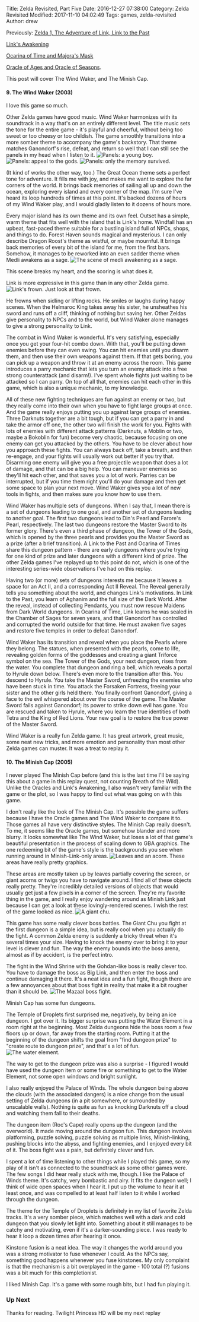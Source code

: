 Title: Zelda Revisited, Part Five
Date: 2016-12-27 07:38:00
Category: Zelda Revisited
Modified: 2017-11-10 04:02:49
Tags: games, zelda-revisited
Author: drew

Previously:
[Zelda 1, The Adventure of Link, Link to the Past]({filename}/2016-10-10-zelda-revisited-part-one.md)

[Link's Awakening]({filename}/2016-10-10-zelda-revisited-part-two.md)

[Ocarina of Time and Majora's Mask]({filename}/2016-10-10-zelda-revisited-part-three.md)

[Oracle of Ages and Oracle of Seasons]({filename}/2016-10-10-zelda-revisited-part-four.md).

This post will cover The Wind Waker,
and The Minish Cap.

#### 9. The Wind Waker (2003)
I love this game so much.

Other Zelda games have good music.
Wind Waker harmonizes with its soundtrack in a way that's on an entirely different level.
The title music sets the tone for the entire game -
it's playful and cheerful,
without being too sweet or too cheesy or too childish.
The game smoothly transitions into a more somber theme to accompany the game's backstory.
That theme matches Ganondorf's rise,
defeat,
and return so well that I can still see the panels in my head when I listen to it.
<img src="{static}/media/zelda/ww_young_boy.png" alt="Panels: a young boy."/>
<img src="{static}/media/zelda/ww_appeal_gods.png" alt="Panels: appeal to the gods."/>
<img src="{static}/media/zelda/ww_memory_survived.png" alt="Panels: only the memory survived."/>

(It kind of works the other way,
too.)
The Great Ocean theme sets a perfect tone for adventure.
It fills me with joy,
and makes me want to explore the far corners of the world.
It brings back memories of sailing all up and down the ocean,
exploring every island and every corner of the map.
I'm sure I've heard its loop hundreds of times at this point.
It's backed dozens of hours of my Wind Waker play,
and I would gladly listen to it dozens of hours more.

Every major island has its own theme and its own feel.
Outset has a simple,
warm theme that fits well with the island that is Link's home.
Windfall has an upbeat,
fast-paced theme suitable for a bustling island full of NPCs,
shops,
and things to do.
Forest Haven sounds magical and mysterious.
I can only describe Dragon Roost's theme as wistful,
or maybe mournful.
It brings back memories of every bit of the island for me,
from the first bars.
Somehow,
it manages to be reworked into an even sadder theme when Medli awakens as a sage.
<img src="{static}/media/zelda/ww_medli_awakening.png" alt="The scene of medli awakening as a sage."/>

This scene breaks my heart,
and the scoring is what does it.

Link is more expressive in this game than in any other Zelda game.
<img src="{static}/media/zelda/ww_frown.png" alt="Link's frown."/>
Just look at that frown.

He frowns when sidling or lifting rocks.
He smiles or laughs during happy scenes.
When the Helmaroc King takes away his sister,
he unsheathes his sword and runs off a cliff,
thinking of nothing but saving her.
Other Zeldas give personality to NPCs and to the world,
but Wind Waker alone manages to give a strong personality to Link.

The combat in Wind Waker is wonderful.
It's very satisfying,
especially once you get your four-hit combo down.
With that,
you'll be putting down enemies before they can even swing.
You can hit enemies until you disarm them,
and then use their own weapons against them.
If that gets boring,
you can pick up a weapon and throw it at an enemy across the room.
This game introduces a parry mechanic that lets you turn an enemy attack into a free strong counterattack
(and disarm!).
I've spent whole fights just waiting to be attacked so I can parry.
On top of all that,
enemies can hit each other in this game,
which is also a unique mechanic,
to my knowledge.

All of these new fighting techniques are fun against an enemy or two,
but they really come into their own when you have to fight large groups at once.
And the game really enjoys putting you up against large groups of enemies.
Three Darknuts together are a bit tough,
but if you can get a parry in and take the armor off one,
the other two will finish the work for you.
Fights with lots of enemies with different attack patterns
(Darknuts,
a Moblin or two,
maybe a Bokoblin for fun)
become very chaotic,
because focusing on one enemy can get you attacked by the others.
You have to be clever about how you approach these fights.
You can always back off,
take a breath,
and then re-engage,
and your fights will usually work out better if you try that.
Disarming one enemy will give you a free projectile weapon that does a lot of damage,
and that can be a big help.
You can maneuver enemies so they'll hit each other,
and that saves you a lot of work.
Parries can be interrupted,
but if you time them right you'll do your damage and then get some space to plan your next move.
Wind Waker gives you a lot of new tools in fights,
and then makes sure you know how to use them.

Wind Waker has multiple sets of dungeons.
When I say that,
I mean there is a set of dungeons leading to one goal,
and another set of dungeons leading to another goal.
The first two dungeons lead to Din's Pearl and Farore's Pearl,
respectively.
The last two dungeons restore the Master Sword to its former glory.
There's even a third phase of dungeon,
the Tower of the Gods,
which is opened by the three pearls and provides you the Master Sword as a prize
(after a brief transition).
A Link to the Past and Ocarina of Times share this dungeon pattern -
there are early dungeons where you're trying for one kind of prize and later dungeons with a different kind of prize.
The other Zelda games I've replayed up to this point do not,
which is one of the interesting series-wide observations I've had on this replay.

Having two
(or more)
sets of dungeons interests me because it leaves a space for an Act II,
and a corresponding Act II Reveal.
The Reveal generally tells you something about the world,
and changes Link's motivations.
In Link to the Past,
you learn of Aghanim and the full size of the Dark World.
After the reveal,
instead of collecting Pendants,
you must now rescue Maidens from Dark World dungeons.
In Ocarina of Time,
Link learns he was sealed in the Chamber of Sages for seven years,
and that Ganondorf has controlled and corrupted the world outside for that time.
He must awaken five sages and restore five temples in order to defeat Ganondorf.

Wind Waker has its transition and reveal when you place the Pearls where they belong.
The statues,
when presented with the pearls,
come to life,
revealing golden forms of the goddesses and creating a giant Triforce symbol on the sea.
The Tower of the Gods,
your next dungeon,
rises from the water.
You complete that dungeon and ring a bell,
which reveals a portal to Hyrule down below.
There's even more to the transition after this.
You descend to Hyrule.
You take the Master Sword,
unfreezing the enemies who have been stuck in time.
You attack the Forsaken Fortress,
freeing your sister and the other girls held there.
You finally confront Ganondorf,
giving a face to the evil whispered about over the course of the game.
The Master Sword fails against Ganondorf;
its power to strike down evil has gone.
You are rescued and taken to Hyrule,
where you learn the true identities of both Tetra and the King of Red Lions.
Your new goal is to restore the true power of the Master Sword.

Wind Waker is a really fun Zelda game.
It has great artwork,
great music,
some neat new tricks,
and more emotion and personality than most other Zelda games can muster.
It was a treat to replay it.

#### 10. The Minish Cap (2005)
I never played The Minish Cap before
(and this is the last time I'll be saying this about a game in this replay quest,
not counting Breath of the Wild).
Unlike the Oracles and Link's Awakening,
I also wasn't very familiar with the game or the plot,
so I was happy to find out what was going on with this game.

I don't really like the look of The Minish Cap.
It's possible the game suffers because I have the Oracle games and The Wind Waker to compare it to.
Those games all have very distinctive styles.
The Minish Cap really doesn't.
To me,
it seems like the Oracle games,
but somehow blander and more blurry.
It looks somewhat like The Wind Waker,
but loses a lot of that game's beautiful presentation in the process of scaling down to GBA graphics.
The one redeeming bit of the game's style is the backgrounds you see when running around in Minish-Link-only areas.
<img src="{static}/media/zelda/mc_leaves_acorn.jpg" alt="Leaves and an acorn."/>
These areas have really pretty graphics.

These areas are mostly taken up by leaves partially covering the screen,
or giant acorns or twigs you have to navigate around.
I find all of these objects really pretty.
They're incredibly detailed versions of objects that would usually get just a few pixels in a corner of the screen.
They're my favorite thing in the game,
and I really enjoy wandering around as Minish Link just because I can get a look at these lovingly-rendered scenes.
I wish the rest of
the game looked as nice.
<img src="{static}/media/zelda/mc_giant_chu.jpg" alt="A giant chu."/>

This game has some really clever boss battles.
The Giant Chu you fight at the first dungeon is a simple idea,
but is really cool when you actually do the fight.
A common Zelda enemy is suddenly a tricky threat when it's several times your size.
Having to knock the enemy over to bring it to your level is clever and fun.
The way the enemy bounds into the boss arena,
almost as if by accident,
is the perfect intro.

The fight in the Wind Shrine with the Gohdan-like boss is really clever too.
You have to damage the boss as Big Link,
and then enter the boss and continue damaging it there.
It's a neat idea and a fun fight,
though there are a few annoyances about that boss fight in reality that make it a bit rougher than it should be.
<img src="{static}/media/zelda/mc_mazaal.jpg" alt="The Mazaal boss fight."/>


Minish Cap has some fun dungeons.

The Temple of Droplets first surprised me,
negatively,
by being an ice dungeon.
I got over it.
Its bigger surprise was putting the Water Element in a room right at the beginning.
Most Zelda dungeons hide the boss room a few floors up or down,
far away from the starting room.
Putting it at the beginning of the dungeon shifts the goal from "find dungeon prize" to "create route to dungeon prize",
and that's a lot of fun.
<img src="{static}/media/zelda/mc_water_element.jpg" alt="The water element."/>

The way to get to the dungeon prize was also a surprise -
I figured I would have used the dungeon item or some fire or something to get to the Water Element,
not some open windows and bright sunlight.

I also really enjoyed the Palace of Winds.
The whole dungeon being above the clouds
(with the associated dangers)
is a nice change from the usual setting of Zelda dungeons
(in a pit somewhere,
or surrounded by unscalable walls).
Nothing is quite as fun as knocking Darknuts off a cloud and watching them fall to their deaths.

The dungeon item
(Roc's Cape)
really opens up the dungeon
(and the overworld).
It made moving around the dungeon fun.
This dungeon involves platforming,
puzzle solving,
puzzle solving as multiple links,
Minish-linking,
pushing blocks into the abyss,
and fighting enemies,
and I enjoyed every bit of it.
The boss fight was a pain,
but definitely clever and fun.

I spent a lot of time listening to other things while I played this game,
so my play of it isn't as connected to the soundtrack as some other games were.
The few songs I did hear really stuck with me,
though.
I like the Palace of Winds theme.
It's catchy,
very bombastic and airy.
It fits the dungeon well;
I think of wide open spaces when I hear it.
I put up the volume to hear it at least once,
and was compelled to at least half listen to it while I worked through the
dungeon.

The theme for the Temple of Droplets is definitely in my list of favorite Zelda tracks.
It's a very somber piece,
which matches well with a dark and cold dungeon that you slowly let light into.
Something about it still manages to be catchy and motivating,
even if it's a darker-sounding piece.
I was ready to hear it loop a dozen times after hearing it once.

Kinstone fusion is a neat idea.
The way it changes the world around you was a strong motivator to fuse whenever I could.
As the NPCs say,
something good happens whenever you fuse kinstones.
My only complaint is that the mechanism is a bit overplayed in the game -
100 total (?) fusions was a bit much for this completionist.

I liked Minish Cap.
It's a game with some rough bits,
but I had fun playing it.

### Up Next
Thanks for reading.
Twilight Princess HD will be my next replay
